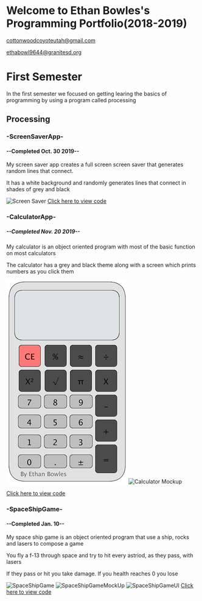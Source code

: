 # Welcome to Ethan Bowles's Programming Portfolio(2018-2019)
cottonwoodcoyoteutah@gmail.com

ethabowl9644@granitesd.org
# First Semester
In the first semester we focused on getting learing the basics of programming by using a program called processing
## Processing
### -ScreenSaverApp-
#### --Completed Oct. 30 2019--
My screen saver app creates a full screen screen saver that generates random lines that connect.

It has a white background and randomly generates lines that connect in shades of grey and black

![Screen Saver](https://github.com/ethanbowles03/Programming-Portfolio/blob/master/Images/screenSaver.png?raw=true)
[Click here to view code](https://github.com/ethanbowles03/Programming-Portfolio/blob/master/Screen/screenSaverApp.zip)

### -CalculatorApp-
##### --Completed Nov. 20 2019--
My calculator is an object oriented program with most of the basic function on most calculators

The calculator has a grey and black theme along with a screen which prints numbers as you click them

![Calculator](https://github.com/ethanbowles03/2019ProgrammmingPortfolio/blob/master/Images/calc1.png?raw=true)
![Calculator Mockup](https://github.com/ethanbowles03/Programming-Portfolio/blob/master/Images/calcMock.jpg?raw=true)

[Click here to view code](https://github.com/ethanbowles03/Programming-Portfolio/blob/master/Calc/calculatorApp.zip)

### -SpaceShipGame-
#### --Completed Jan. 10--
My space ship game is an object oriented program that use a ship, rocks and lasers to compose a game

You fly a f-13 through space and try to hit every astriod, as they pass, with lasers

If they pass or hit you take damage. If you health reaches 0 you lose

![SpaceShipGame](https://github.com/ethanbowles03/Programming-Portfolio/blob/master/Images/SpaceShip.png?raw=true)
![SpaceShipGameMockUp](https://github.com/ethanbowles03/Programming-Portfolio/blob/master/Images/MockUp.png?raw=true)
![SpaceShipGameUI](https://github.com/ethanbowles03/Programming-Portfolio/blob/master/Images/SpaceShip%20GameUI.jpg?raw=true)
[Click here to view code](https://github.com/ethanbowles03/Programming-Portfolio/blob/master/SpaceGame/spaceShipGame.zip)
